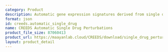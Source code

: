 ```yaml
---
category: Product
description: Automatic gene expression signatures derived from single drug perturbations
format: json
id: creeds.automatic_single_drug
name: CREEDS Automatic Single Drug Perturbations
product_file_size: 87060413
product_url: https://maayanlab.cloud/CREEDS/download/single_drug_perturbations-p1.0.json
layout: product_detail
---
```

